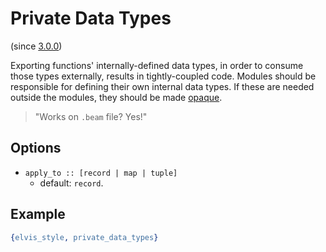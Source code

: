 # Private Data Types

(since [3.0.0](https://github.com/inaka/elvis_core/releases/tag/3.0.0))

Exporting functions' internally-defined data types, in order to consume those
types externally, results in tightly-coupled code. Modules should be responsible
for defining their own internal data types. If these are needed outside the
modules, they should be made
[opaque](https://www.erlang.org/doc/reference_manual/opaques.html).

> "Works on `.beam` file? Yes!"

## Options

- `apply_to :: [record | map | tuple]`
  - default: `record`.

## Example

```erlang
{elvis_style, private_data_types}
```
